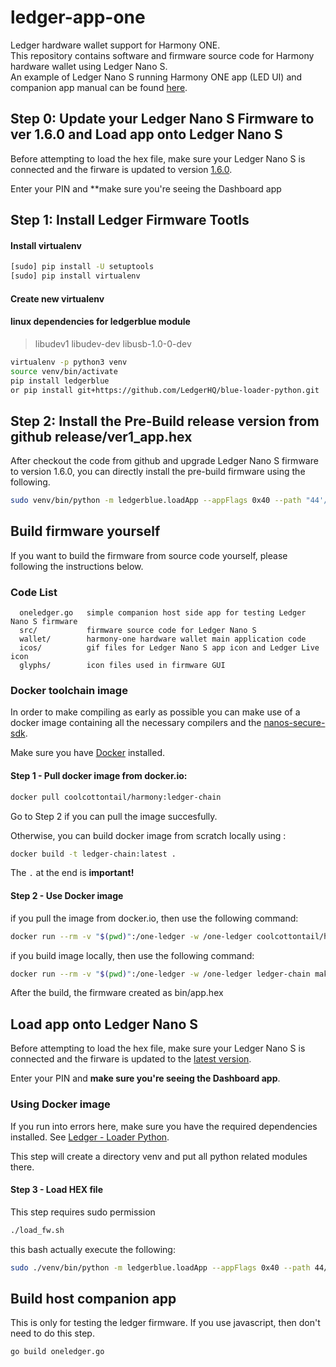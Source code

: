 # ledger-app-one 
Ledger hardware wallet support for Harmony ONE.  
This repository contains software and firmware source code for Harmony hardware wallet using Ledger Nano S.  
An example of Ledger Nano S running Harmony ONE app (LED UI) and companion app manual can be found  [here](https://docs.harmony.one/sdk-wiki/wallet-developers-guide/ledger).


## Step 0: Update your Ledger Nano S Firmware to ver 1.6.0 and Load app onto Ledger Nano S

Before attempting to load the hex file, make sure your Ledger Nano S 
is connected and the firware is updated to version [1.6.0](https://support.ledgerwallet.com/hc/en-us/articles/360002731113-Update-the-firmware).

Enter your PIN and **make sure you're seeing the Dashboard app

## Step 1: Install Ledger Firmware Tootls 

#### Install virtualenv
```bash
[sudo] pip install -U setuptools
[sudo] pip install virtualenv
```

#### Create new virtualenv
#### linux dependencies for ledgerblue module
> libudev1 libudev-dev libusb-1.0-0-dev

```bash
virtualenv -p python3 venv
source venv/bin/activate
pip install ledgerblue
or pip install git+https://github.com/LedgerHQ/blue-loader-python.git 
```

## Step 2: Install the Pre-Build release version from github release/ver1_app.hex

After checkout the code from github and upgrade Ledger Nano S firmware to version 1.6.0, you can directly install the pre-build firmware using the following.

```bash
sudo venv/bin/python -m ledgerblue.loadApp --appFlags 0x40 --path "44'/1023'" --curve secp256k1 --tlv --targetId 0x31100004 --targetVersion="1.6.0" --delete --fileName release/ver1_app.hex --appName One --appVersion 1.0.0 --dataSize 0  - 0x`cat debug/app.map |grep _nvram_data | tr -s ' ' | cut -f2 -d' '|cut -f2 -d'x'`))  --icon 01ffffff00ffffff00ffffffffffffc7e1bbcdbbddbbcdbbc50bd8a3ddbbddbbddb3edc7e3ffffffff
```

 
## Build firmware yourself

If you want to build the firmware from source code yourself, please following the instructions below.


### Code List
```
  oneledger.go   simple companion host side app for testing Ledger Nano S firmware
  src/           firmware source code for Ledger Nano S
  wallet/        harmony-one hardware wallet main application code
  icos/          gif files for Ledger Nano S app icon and Ledger Live icon
  glyphs/        icon files used in firmware GUI
```

### Docker toolchain image
In order to make compiling as early as possible you can make use of a docker image containing all the necessary compilers and the [nanos-secure-sdk](https://github.com/LedgerHQ/nanos-secure-sdk).

Make sure you have [Docker](https://www.docker.com/community-edition) installed.

#### Step 1 - Pull docker image from docker.io:

```bash
docker pull coolcottontail/harmony:ledger-chain
```
Go to Step 2 if you can pull the image succesfully. 

Otherwise, you can build docker image from scratch locally using :

```bash
docker build -t ledger-chain:latest .
```

The `.` at the end is **important!**

 
#### Step 2 - Use Docker image
if you pull the image from docker.io, then use the following command:
```bash
docker run --rm -v "$(pwd)":/one-ledger -w /one-ledger coolcottontail/harmony:ledger-chain make
```

if you build image locally, then use the following command:
```bash
docker run --rm -v "$(pwd)":/one-ledger -w /one-ledger ledger-chain make
```

After the build, the firmware created as bin/app.hex 


## Load app onto Ledger Nano S

Before attempting to load the hex file, make sure your Ledger Nano S 
is connected and the firware is updated to the [latest version](https://support.ledgerwallet.com/hc/en-us/articles/360002731113-Update-the-firmware).

Enter your PIN and **make sure you're seeing the Dashboard app**.


### Using Docker image

If you run into errors here, make sure you have the required dependencies installed. See [Ledger - Loader Python](https://github.com/LedgerHQ/blue-loader-python).

This step will create a directory venv and put all python related modules there.

#### Step 3 - Load HEX file
This step requires sudo permission
```bash
./load_fw.sh
```

this bash actually execute the following:
```bash
sudo ./venv/bin/python -m ledgerblue.loadApp --appFlags 0x40 --path 44/1023  --curve secp256k1 --tlv --targetId 0x31100004 --delete --fileName release/ver1_app.hex --appName One --appVersion 0.0.1 --dataSize 0 --icon 01ffffff00ffffff00ffffffffffffc7e1bbcdbbddbbcdbbc50bd8a3ddbbddbbddb3edc7e3ffffffff
```


## Build host companion app
This is only for testing the ledger firmware. If you use javascript, then don't need to do this step.
```
go build oneledger.go
```
